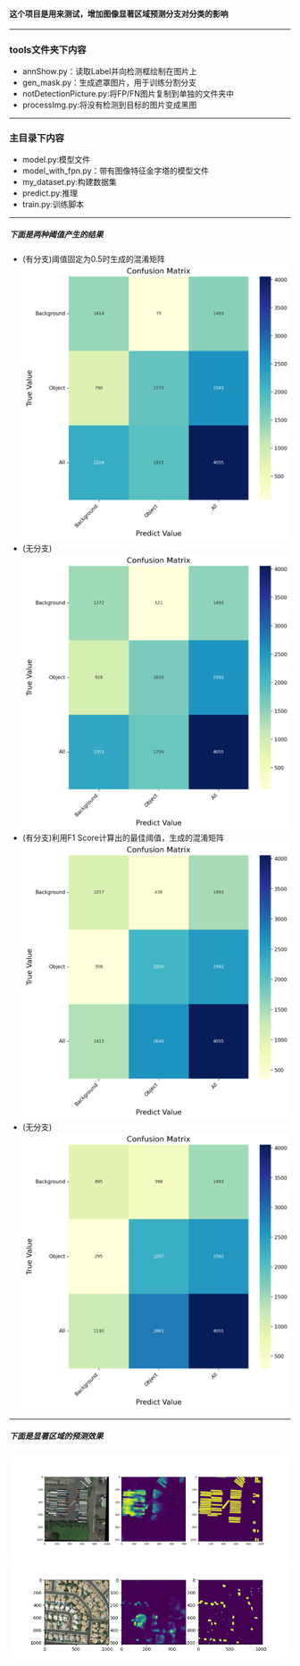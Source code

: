 #### 这个项目是用来测试，增加图像显著区域预测分支对分类的影响
***
### tools文件夹下内容
- annShow.py：读取Label并向检测框绘制在图片上
- gen_mask.py：生成遮罩图片，用于训练分割分支
- notDetectionPicture.py:将FP/FN图片复制到单独的文件夹中
- processImg.py:将没有检测到目标的图片变成黑图
***
### 主目录下内容
- model.py:模型文件
- model_with_fpn.py：带有图像特征金字塔的模型文件
- my_dataset.py:构建数据集
- predict.py:推理
- train.py:训练脚本
***
##### 下面是两种阈值产生的结果
* (有分支)阈值固定为0.5时生成的混淆矩阵
![阈值0.5时的混淆矩阵](src/model_180_best-1Class-0.5.png)
* (无分支)
![阈值0.5时的混淆矩阵](src/model_170-1Class-0.5.png)
* (有分支)利用F1 Score计算出的最佳阈值，生成的混淆矩阵 
![最优阈值的混淆矩阵](src/model_180_best-1Class-None.png)
* (无分支)
![最优阈值的混淆矩阵](src/model_170-1Class-None.png)
***
##### 下面是显著区域的预测效果
![示例1](src/Figure_1.png)
![示例2](src/Figure_2.png)
